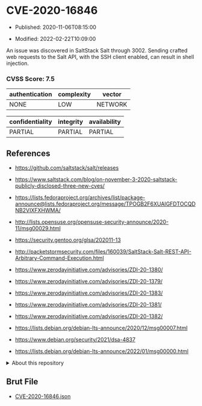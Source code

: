 # CVE-2020-16846

- Published: 2020-11-06T08:15:00

- Modified: 2022-02-22T10:09:00

An issue was discovered in SaltStack Salt through 3002. Sending crafted web requests to the Salt API, with the SSH client enabled, can result in shell injection.

### CVSS Score: **7.5**

| authentication | complexity | vector |
| --- | --- | --- |
| NONE | LOW | NETWORK |

| confidentiality | integrity | availability |
| --- | --- | --- |
| PARTIAL | PARTIAL | PARTIAL |

## References

* https://github.com/saltstack/salt/releases

* https://www.saltstack.com/blog/on-november-3-2020-saltstack-publicly-disclosed-three-new-cves/

* https://lists.fedoraproject.org/archives/list/package-announce@lists.fedoraproject.org/message/TPOGB2F6XUAIGFDTOCQDNB2VIXFXHWMA/

* http://lists.opensuse.org/opensuse-security-announce/2020-11/msg00029.html

* https://security.gentoo.org/glsa/202011-13

* http://packetstormsecurity.com/files/160039/SaltStack-Salt-REST-API-Arbitrary-Command-Execution.html

* https://www.zerodayinitiative.com/advisories/ZDI-20-1380/

* https://www.zerodayinitiative.com/advisories/ZDI-20-1379/

* https://www.zerodayinitiative.com/advisories/ZDI-20-1383/

* https://www.zerodayinitiative.com/advisories/ZDI-20-1381/

* https://www.zerodayinitiative.com/advisories/ZDI-20-1382/

* https://lists.debian.org/debian-lts-announce/2020/12/msg00007.html

* https://www.debian.org/security/2021/dsa-4837

* https://lists.debian.org/debian-lts-announce/2022/01/msg00000.html

<details>
<summary>About this repository</summary> 

  This repository is part of the project [Live Hack CVE](https://github.com/Live-Hack-CVE). Main website can be found [www.live-hack.org](https://www.live-hack.org) 
  
  Made by [Sn0wAlice](https://github.com/Sn0wAlice) for the people that care about security and need to have a feed of the latest CVEs. Hope you enjoy it, don't forget to star the repo and follow me on [Twitter](https://twitter.com/Sn0wAlice) and [Github](https://github.com/Sn0wAlice). And that is my [personnal website](https://www.alice-snow.me/)

  - [Home Page](https://github.com/Live-Hack-CVE)
  - [Framework](https://github.com/Live-Hack-CVE/cve-framework)
  - [CVE database](https://github.com/Live-Hack-CVE/full_database)
  - [Changelog](https://github.com/Live-Hack-CVE/Changelog)
</details>

## Brut File

* [CVE-2020-16846.json](https://raw.githubusercontent.com/Live-Hack-CVE/full_database/main/cves/2020/CVE-2020-16846.json)

